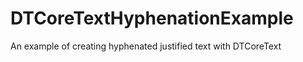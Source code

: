 DTCoreTextHyphenationExample
============================

An example of creating hyphenated justified text with DTCoreText
